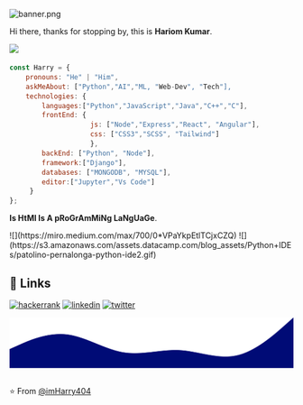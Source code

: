 
![banner.png](https://github.com/imHarry404/my_django/blob/master/my%20django%20study/banner.png)

Hi there, thanks for stopping by, this is **Hariom Kumar**.

![](https://raw.githubusercontent.com/shubhadip/shubhadip/main/dev.gif)

```javascript
const Harry = {
    pronouns: "He" | "Him",
    askMeAbout: ["Python","AI","ML, "Web-Dev", "Tech"],
    technologies: {
        languages:["Python","JavaScript","Java","C++","C"],
        frontEnd: {
                    js: ["Node","Express","React", "Angular"],
                    css: ["CSS3","SCSS", "Tailwind"]          
                    },
        backEnd: ["Python", "Node"],
        framework:["Django"], 
        databases: ["MONGODB", "MYSQL"],
        editor:["Jupyter","Vs Code"]
     }
};
```
**Is HtMl Is A pRoGrAmMiNg LaNgUaGe**.
<p>
![](https://miro.medium.com/max/700/0*VPaYkpEtlTCjxCZQ)
![](https://s3.amazonaws.com/assets.datacamp.com/blog_assets/Python+IDEs/patolino-pernalonga-python-ide2.gif)
    </p>

## 🔗 Links
[![hackerrank](https://img.shields.io/badge/hackerrank-000?style=for-the-badge&logo=ko-fi&logoColor=white)](https://www.hackerrank.com/hariom14may11)
[![linkedin](https://img.shields.io/badge/linkedin-0A66C2?style=for-the-badge&logo=linkedin&logoColor=white)](https://www.linkedin.com/in/imharry404/)
[![twitter](https://img.shields.io/badge/twitter-1DA1F2?style=for-the-badge&logo=twitter&logoColor=white)](https://twitter.com/imHarry404)


![bottom.png](https://raw.githubusercontent.com/iCharlesZ/FigureBed/master/img/readme-bottom.png)
```
```
⭐️ From [@imHarry404](https://github.com/imHarry404)
